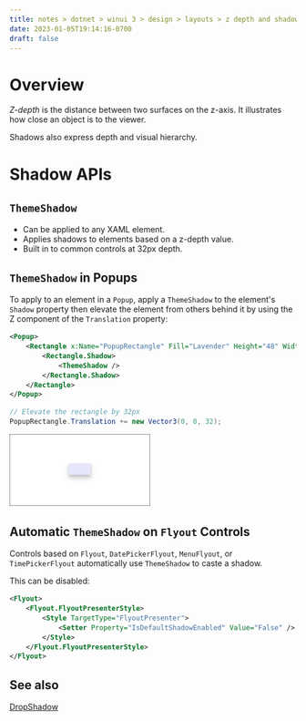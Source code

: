 ```yaml
---
title: notes > dotnet > winui 3 > design > layouts > z depth and shadow
date: 2023-01-05T19:14:16-0700
draft: false
---
```

# Overview
*Z-depth* is the distance between two surfaces on the z-axis. It illustrates how close an object is to the viewer.

Shadows also express depth and visual hierarchy.

# Shadow APIs
## `ThemeShadow`
- Can be applied to any XAML element.
- Applies shadows to elements based on a z-depth value.
- Built in to common controls at 32px depth.

## `ThemeShadow` in Popups
To apply to an element in a `Popup`, apply a `ThemeShadow` to the element's `Shadow` property then elevate the element from others behind it by using the Z component of the `Translation` property:

```xml
<Popup>
    <Rectangle x:Name="PopupRectangle" Fill="Lavender" Height="48" Width="96">
        <Rectangle.Shadow>
            <ThemeShadow />
        </Rectangle.Shadow>
    </Rectangle>
</Popup>
```
```cs
// Elevate the rectangle by 32px
PopupRectangle.Translation += new Vector3(0, 0, 32);
```
<img src="Design---Layouts-(Responsive-Layouts-w-XAML)_Z-depth-&-Shadow-image1.png" style="width:2.575in;height:1.31667in" alt="A single rectangular popup with a shadow." />  

## Automatic `ThemeShadow` on `Flyout` Controls
Controls based on `Flyout`, `DatePickerFlyout`, `MenuFlyout`, or `TimePickerFlyout` automatically use `ThemeShadow` to caste a shadow.

This can be disabled:
```xml
<Flyout>
    <Flyout.FlyoutPresenterStyle>
        <Style TargetType="FlyoutPresenter">
            <Setter Property="IsDefaultShadowEnabled" Value="False" />
        </Style>
    </Flyout.FlyoutPresenterStyle>
</Flyout>
```

## See also 
[DropShadow](https://learn.microsoft.com/en-us/uwp/api/windows.ui.composition.dropshadow)
